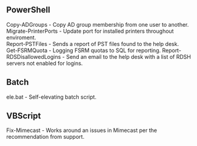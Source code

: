 ## PowerShell
Copy-ADGroups - Copy AD group membership from one user to another.  
Migrate-PrinterPorts - Update port for installed printers throughout enviroment.  
Report-PSTFiles - Sends a report of PST files found to the help desk.  
Get-FSRMQuota - Logging FSRM quotas to SQL for reporting.
Report-RDSDisallowedLogins - Send an email to the help desk with a list of RDSH servers not enabled for logins.

## Batch
ele.bat - Self-elevating batch script.

## VBScript
Fix-Mimecast - Works around an issues in Mimecast per the recommendation from support.
